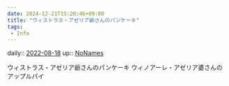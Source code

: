 ```yaml
---
date: 2024-12-21T15:20:46+09:00
title: "ウィストラス・アゼリア爺さんのパンケーキ"
tags:
 - Info
---
```


daily:: [2022-08-18](Daily_Note/2022-08-18.md)
up:: [NoNames](../Bar/Novel/Chaos/NoNames.md)

ウィストラス・アゼリア爺さんのパンケーキ
ウィノアーレ・アゼリア婆さんのアップルパイ